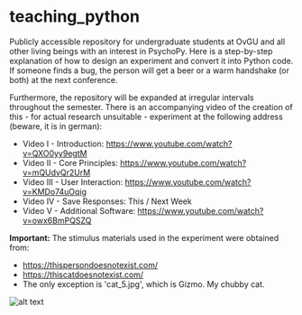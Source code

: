 # teaching_python

Publicly accessible repository for undergraduate students at OvGU and all other living beings with an interest in PsychoPy. Here is a step-by-step explanation of how to design an experiment and convert it into Python code. If someone finds a bug, the person will get a beer or a warm handshake (or both) at the next conference.   

Furthermore, the repository will be expanded at irregular intervals throughout the semester. There is an accompanying video of the creation of this - for actual research unsuitable - experiment at the following address (beware, it is in german):

- Video I - Introduction: https://www.youtube.com/watch?v=QXO0yy9egtM <br>
- Video II - Core Principles: https://www.youtube.com/watch?v=mQUdvQr2UrM <br>
- Video III - User Interaction: https://www.youtube.com/watch?v=KMDo74uOqig <br>
- Video IV - Save Responses: This / Next Week <br>
- Video V - Additional Software: https://www.youtube.com/watch?v=owx6BmPQSZQ <br>

**Important:** The stimulus materials used in the experiment were obtained from: 
- https://thispersondoesnotexist.com/ 
- https://thiscatdoesnotexist.com/
- The only exception is 'cat_5.jpg', which is Gizmo. My chubby cat.

![alt text](https://raw.githubusercontent.com/nimarek/teaching_python_experiment/main/design_overview.png)

